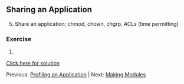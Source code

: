 ## Sharing an Application

 5. Share an application; chmod, chown, chgrp, ACLs (time permitting)



### Exercise

1. 

[Click here for solution](hpc_software_environment_06_solution.md)



Previous: [Profiling an Application](hpc_software_environment_05.md) | Next: [Making Modules](hpc_software_environment_07.md)

